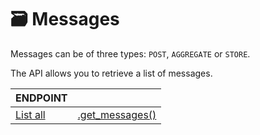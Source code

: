 # 🗃 Messages

Messages can be of three types: `POST`, `AGGREGATE` or `STORE`.

The API allows you to retrieve a list of messages.

| ENDPOINT                         |                                          |
| -------------------------------- | ---------------------------------------- |
| [List all](list-all-messages.md) | [.get\_messages()](list-all-messages.md) |



